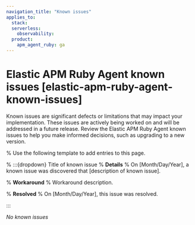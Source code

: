 ```yaml
---
navigation_title: "Known issues"
applies_to:
  stack:
  serverless:
    observability:
  product:
    apm_agent_ruby: ga
---
```


# Elastic APM Ruby Agent known issues [elastic-apm-ruby-agent-known-issues]

Known issues are significant defects or limitations that may impact your implementation. These issues are actively being worked on and will be addressed in a future release. Review the Elastic APM Ruby Agent known issues to help you make informed decisions, such as upgrading to a new version.

% Use the following template to add entries to this page.

% :::{dropdown} Title of known issue
% **Details** 
% On [Month/Day/Year], a known issue was discovered that [description of known issue].

% **Workaround** 
% Workaround description.

% **Resolved**
% On [Month/Day/Year], this issue was resolved.

:::

_No known issues_